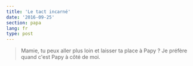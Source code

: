 ```yaml
---
title: 'Le tact incarné'
date: '2016-09-25'
section: papa
lang: fr
type: post
---
```


> Mamie, tu peux aller plus loin et laisser ta place à Papy ? Je préfère quand c'est Papy à côté de moi.